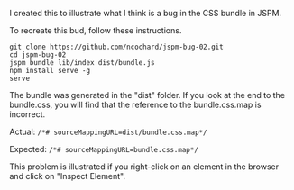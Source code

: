 I created this to illustrate what I think is a bug in the CSS bundle in JSPM.

To recreate this bud, follow these instructions.

    git clone https://github.com/ncochard/jspm-bug-02.git
    cd jspm-bug-02
    jspm bundle lib/index dist/bundle.js
    npm install serve -g
    serve

The bundle was generated in the "dist" folder. If you look at the end to the bundle.css, you will find that the reference to the bundle.css.map is incorrect.

Actual:   `/*# sourceMappingURL=dist/bundle.css.map*/`

Expected: `/*# sourceMappingURL=bundle.css.map*/`

This problem is illustrated if you right-click on an element in the browser and click on "Inspect Element".
